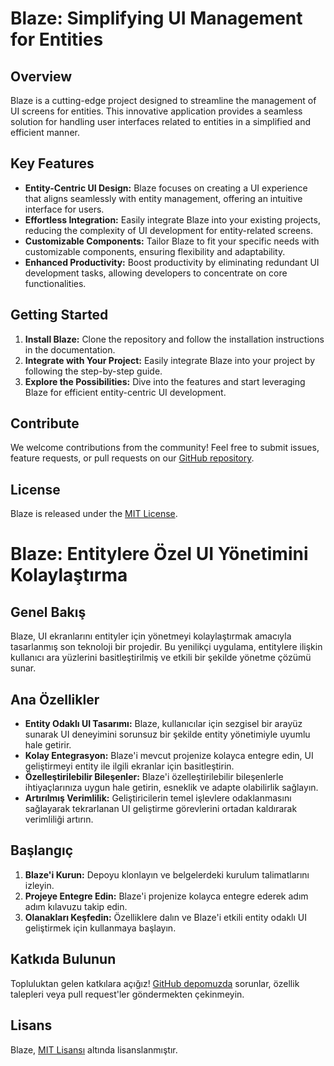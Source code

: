 # Blaze: Simplifying UI Management for Entities

## Overview
Blaze is a cutting-edge project designed to streamline the management of UI screens for entities. This innovative application provides a seamless solution for handling user interfaces related to entities in a simplified and efficient manner.

## Key Features
- **Entity-Centric UI Design:** Blaze focuses on creating a UI experience that aligns seamlessly with entity management, offering an intuitive interface for users.
- **Effortless Integration:** Easily integrate Blaze into your existing projects, reducing the complexity of UI development for entity-related screens.
- **Customizable Components:** Tailor Blaze to fit your specific needs with customizable components, ensuring flexibility and adaptability.
- **Enhanced Productivity:** Boost productivity by eliminating redundant UI development tasks, allowing developers to concentrate on core functionalities.

## Getting Started
1. **Install Blaze:** Clone the repository and follow the installation instructions in the documentation.
2. **Integrate with Your Project:** Easily integrate Blaze into your project by following the step-by-step guide.
3. **Explore the Possibilities:** Dive into the features and start leveraging Blaze for efficient entity-centric UI development.

## Contribute
We welcome contributions from the community! Feel free to submit issues, feature requests, or pull requests on our [GitHub repository](https://github.com/yourusername/blaze).

## License
Blaze is released under the [MIT License](LICENSE).


# Blaze: Entitylere Özel UI Yönetimini Kolaylaştırma

## Genel Bakış
Blaze, UI ekranlarını entityler için yönetmeyi kolaylaştırmak amacıyla tasarlanmış son teknoloji bir projedir. Bu yenilikçi uygulama, entitylere ilişkin kullanıcı ara yüzlerini basitleştirilmiş ve etkili bir şekilde yönetme çözümü sunar.

## Ana Özellikler
- **Entity Odaklı UI Tasarımı:** Blaze, kullanıcılar için sezgisel bir arayüz sunarak UI deneyimini sorunsuz bir şekilde entity yönetimiyle uyumlu hale getirir.
- **Kolay Entegrasyon:** Blaze'i mevcut projenize kolayca entegre edin, UI geliştirmeyi entity ile ilgili ekranlar için basitleştirin.
- **Özelleştirilebilir Bileşenler:** Blaze'i özelleştirilebilir bileşenlerle ihtiyaçlarınıza uygun hale getirin, esneklik ve adapte olabilirlik sağlayın.
- **Artırılmış Verimlilik:** Geliştiricilerin temel işlevlere odaklanmasını sağlayarak tekrarlanan UI geliştirme görevlerini ortadan kaldırarak verimliliği artırın.

## Başlangıç
1. **Blaze'i Kurun:** Depoyu klonlayın ve belgelerdeki kurulum talimatlarını izleyin.
2. **Projeye Entegre Edin:** Blaze'i projenize kolayca entegre ederek adım adım kılavuzu takip edin.
3. **Olanakları Keşfedin:** Özelliklere dalın ve Blaze'i etkili entity odaklı UI geliştirmek için kullanmaya başlayın.

## Katkıda Bulunun
Topluluktan gelen katkılara açığız! [GitHub depomuzda](https://github.com/yourusername/blaze) sorunlar, özellik talepleri veya pull request'ler göndermekten çekinmeyin.

## Lisans
Blaze, [MIT Lisansı](LICENSE) altında lisanslanmıştır.
